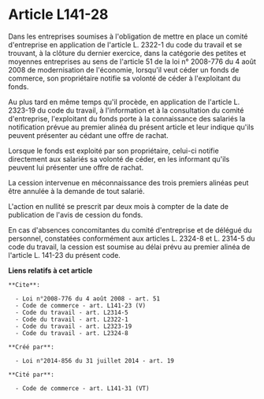 # Article L141-28

Dans les entreprises soumises à l'obligation de mettre en place un comité d'entreprise en application de l'article L. 2322-1
du code du travail et se trouvant, à la clôture du dernier exercice, dans la catégorie des petites et moyennes entreprises au
sens de l'article 51 de la loi n° 2008-776 du 4 août 2008 de modernisation de l'économie, lorsqu'il veut céder un fonds de
commerce, son propriétaire notifie sa volonté de céder à l'exploitant du fonds. 

Au plus tard en même temps qu'il procède, en application de l'article L. 2323-19 du code du travail, à l'information et à la
consultation du comité d'entreprise, l'exploitant du fonds porte à la connaissance des salariés la notification prévue au
premier alinéa du présent article et leur indique qu'ils peuvent présenter au cédant une offre de rachat. 

Lorsque le fonds est exploité par son propriétaire, celui-ci notifie directement aux salariés sa volonté de céder, en les
informant qu'ils peuvent lui présenter une offre de rachat. 

La cession intervenue en méconnaissance des trois premiers alinéas peut être annulée à la demande de tout salarié. 

L'action en nullité se prescrit par deux mois à compter de la date de publication de l'avis de cession du fonds. 

En cas d'absences concomitantes du comité d'entreprise et de délégué du personnel, constatées conformément aux articles L.
2324-8 et L. 2314-5 du code du travail, la cession est soumise au délai prévu au premier alinéa de l'article L. 141-23 du
présent code.

**Liens relatifs à cet article**

	**Cite**:

	  - Loi n°2008-776 du 4 août 2008 - art. 51
	  - Code de commerce - art. L141-23 (V)
	  - Code du travail - art. L2314-5
	  - Code du travail - art. L2322-1
	  - Code du travail - art. L2323-19
	  - Code du travail - art. L2324-8

	**Créé par**:

	  - Loi n°2014-856 du 31 juillet 2014 - art. 19

	**Cité par**:

	  - Code de commerce - art. L141-31 (VT)
